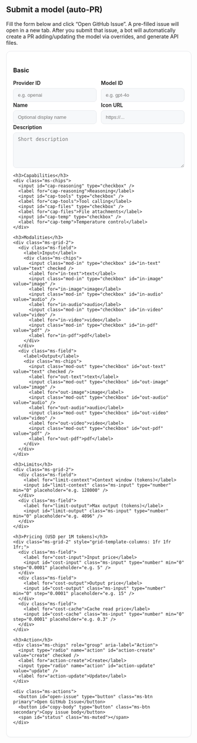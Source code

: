 ## Submit a model (auto-PR)

Fill the form below and click “Open GitHub Issue”. A pre-filled issue will open
in a new tab. After you submit that issue, a bot will automatically create a PR
adding/updating the model via overrides, and generate API files.

<style>
  .ms-card {background: var(--md-default-bg-color, #fff); border: 1px solid var(--md-default-fg-color--lightest, #e5e7eb); border-radius: 12px; box-shadow: 0 1px 2px rgba(0,0,0,.04); padding: 18px;}
  .ms-grid-2 {display:grid; grid-template-columns: 1fr; gap:12px;}
  @media (min-width: 720px){ .ms-grid-2 {grid-template-columns: 1fr 1fr;} }
  .ms-field label {display:block; font-weight:600; margin-bottom:6px;}
  .ms-input, .ms-textarea {width:100%; padding:10px 12px; border:1px solid var(--md-default-fg-color--lightest, #e5e7eb); background: var(--md-code-bg-color, #f6f8fa); border-radius:8px;}
  .ms-textarea {min-height: 96px;}
  .ms-chips {display:flex; flex-wrap: wrap; gap:8px;}
  .ms-chips input {position:absolute; opacity:0; pointer-events:none;}
  .ms-chips label {padding:6px 12px; border-radius:999px; border:1px solid var(--md-default-fg-color--lightest,#e5e7eb); cursor:pointer; user-select:none;}
  .ms-chips input:checked + label {background: var(--md-primary-fg-color,#4051b5); color: var(--md-primary-bg-color,#fff); border-color: var(--md-primary-fg-color,#4051b5);} 
  .ms-actions {margin-top:16px; display:flex; gap:12px; flex-wrap:wrap; align-items:center;}
  .ms-btn {appearance:none; border:1px solid transparent; border-radius:10px; padding:10px 14px; font-weight:600; cursor:pointer;}
  .ms-btn.primary {background: var(--md-primary-fg-color,#4051b5); color: var(--md-primary-bg-color,#fff);} 
  .ms-btn.secondary {background: var(--md-code-bg-color,#f6f8fa);} 
  .ms-muted {opacity:.85;}
</style>

<div id="model-submit" data-repo="basellm/llm-metadata">
  <form onsubmit="return false" style="max-width: 880px" class="ms-card">
    <h3>Basic</h3>
    <div class="ms-grid-2">
      <div class="ms-field">
        <label for="providerId">Provider ID</label>
        <input id="providerId" class="ms-input" type="text" required placeholder="e.g. openai" />
      </div>
      <div class="ms-field">
        <label for="modelId">Model ID</label>
        <input id="modelId" class="ms-input" type="text" required placeholder="e.g. gpt-4o" />
      </div>
    </div>
    <div class="ms-grid-2">
      <div class="ms-field">
        <label for="name">Name</label>
        <input id="name" class="ms-input" type="text" placeholder="Optional display name" />
      </div>
      <div class="ms-field">
        <label for="icon">Icon URL</label>
        <input id="icon" class="ms-input" type="url" placeholder="https://..." />
      </div>
    </div>
    <div class="ms-field">
      <label for="description">Description</label>
      <textarea id="description" class="ms-textarea" placeholder="Short description"></textarea>
    </div>

    <h3>Capabilities</h3>
    <div class="ms-chips">
      <input id="cap-reasoning" type="checkbox" />
      <label for="cap-reasoning">Reasoning</label>
      <input id="cap-tools" type="checkbox" />
      <label for="cap-tools">Tool calling</label>
      <input id="cap-files" type="checkbox" />
      <label for="cap-files">File attachments</label>
      <input id="cap-temp" type="checkbox" />
      <label for="cap-temp">Temperature control</label>
    </div>

    <h3>Modalities</h3>
    <div class="ms-grid-2">
      <div class="ms-field">
        <label>Input</label>
        <div class="ms-chips">
          <input class="mod-in" type="checkbox" id="in-text" value="text" checked />
          <label for="in-text">text</label>
          <input class="mod-in" type="checkbox" id="in-image" value="image" />
          <label for="in-image">image</label>
          <input class="mod-in" type="checkbox" id="in-audio" value="audio" />
          <label for="in-audio">audio</label>
          <input class="mod-in" type="checkbox" id="in-video" value="video" />
          <label for="in-video">video</label>
          <input class="mod-in" type="checkbox" id="in-pdf" value="pdf" />
          <label for="in-pdf">pdf</label>
        </div>
      </div>
      <div class="ms-field">
        <label>Output</label>
        <div class="ms-chips">
          <input class="mod-out" type="checkbox" id="out-text" value="text" checked />
          <label for="out-text">text</label>
          <input class="mod-out" type="checkbox" id="out-image" value="image" />
          <label for="out-image">image</label>
          <input class="mod-out" type="checkbox" id="out-audio" value="audio" />
          <label for="out-audio">audio</label>
          <input class="mod-out" type="checkbox" id="out-video" value="video" />
          <label for="out-video">video</label>
          <input class="mod-out" type="checkbox" id="out-pdf" value="pdf" />
          <label for="out-pdf">pdf</label>
        </div>
      </div>
    </div>

    <h3>Limits</h3>
    <div class="ms-grid-2">
      <div class="ms-field">
        <label for="limit-context">Context window (tokens)</label>
        <input id="limit-context" class="ms-input" type="number" min="0" placeholder="e.g. 128000" />
      </div>
      <div class="ms-field">
        <label for="limit-output">Max output (tokens)</label>
        <input id="limit-output" class="ms-input" type="number" min="0" placeholder="e.g. 4096" />
      </div>
    </div>

    <h3>Pricing (USD per 1M tokens)</h3>
    <div class="ms-grid-2" style="grid-template-columns: 1fr 1fr 1fr;">
      <div class="ms-field">
        <label for="cost-input">Input price</label>
        <input id="cost-input" class="ms-input" type="number" min="0" step="0.0001" placeholder="e.g. 5" />
      </div>
      <div class="ms-field">
        <label for="cost-output">Output price</label>
        <input id="cost-output" class="ms-input" type="number" min="0" step="0.0001" placeholder="e.g. 15" />
      </div>
      <div class="ms-field">
        <label for="cost-cache">Cache read price</label>
        <input id="cost-cache" class="ms-input" type="number" min="0" step="0.0001" placeholder="e.g. 0.3" />
      </div>
    </div>

    <h3>Action</h3>
    <div class="ms-chips" role="group" aria-label="Action">
      <input type="radio" name="action" id="action-create" value="create" checked />
      <label for="action-create">Create</label>
      <input type="radio" name="action" id="action-update" value="update" />
      <label for="action-update">Update</label>
    </div>

    <div class="ms-actions">
      <button id="open-issue" type="button" class="ms-btn primary">Open GitHub Issue</button>
      <button id="copy-body" type="button" class="ms-btn secondary">Copy issue body</button>
      <span id="status" class="ms-muted"></span>
    </div>

  </form>
</div>

<script>
  (function () {
    const root = document.getElementById('model-submit');
    const repo = root.getAttribute('data-repo') || 'basellm/llm-metadata';

    function value(id) { return (document.getElementById(id)?.value || '').trim(); }
    function num(id) { const v = value(id); return v ? Number(v) : undefined; }
    function checked(id) { return !!document.getElementById(id)?.checked; }
    function gather(className) {
      return Array.from(document.querySelectorAll('.' + className))
        .filter(x => x.checked)
        .map(x => x.value);
    }

    function buildPayload() {
      const providerId = value('providerId');
      const modelId = value('modelId');
      const payload = {
        schema: 'model-submission',
        action: (document.querySelector('input[name="action"]:checked')?.value || 'create'),
        providerId, modelId,
        name: value('name') || undefined,
        description: value('description') || undefined,
        tags: (value('description') ? undefined : undefined),
        reasoning: checked('cap-reasoning') || undefined,
        tool_call: checked('cap-tools') || undefined,
        attachment: checked('cap-files') || undefined,
        temperature: checked('cap-temp') || undefined,
        icon: value('icon') || undefined,
        modalities: {
          input: gather('mod-in'),
          output: gather('mod-out'),
        },
        limit: {
          context: num('limit-context'),
          output: num('limit-output'),
        },
        cost: {
          input: num('cost-input'),
          output: num('cost-output'),
          cache_read: num('cost-cache'),
        },
      };
      // prune undefined
      const prune = (obj) => {
        if (!obj || typeof obj !== 'object') return obj;
        const out = Array.isArray(obj) ? [] : {};
        for (const [k, v] of Object.entries(obj)) {
          if (v === undefined || v === null || (Array.isArray(v) && v.length === 0)) continue;
          if (typeof v === 'object') {
            const pv = prune(v);
            if (pv === undefined || (typeof pv === 'object' && !Array.isArray(pv) && Object.keys(pv).length === 0)) continue;
            out[k] = pv;
          } else {
            out[k] = v;
          }
        }
        return out;
      };
      return prune(payload);
    }

    function buildIssue() {
      const p = buildPayload();
      const title = `[Model Submission] ${p.action === 'update' ? 'Update' : 'Create'}: ${p.providerId}/${p.modelId}`;
      const marker = 'MODEL_SUBMISSION';
      const body = [
        `This issue was generated from the website form. A bot will turn it into a PR.`,
        ``,
        `<details><summary>Payload</summary>`,
        '',
        '```json',
        JSON.stringify(p, null, 2),
        '```',
        '',
        `</details>`,
      ].join('\n');
      return { title, body };
    }

    function openIssue() {
      const { title, body } = buildIssue();
      const url = new URL(`https://github.com/${repo}/issues/new`);
      const params = new URLSearchParams({ title, body, labels: 'model-submission' });
      url.search = params.toString();
      const full = url.toString();
      if (full.length > 7500) {
        navigator.clipboard?.writeText(body);
        document.getElementById('status').textContent = 'Body copied to clipboard. Please paste it after the page opens.';
        const u = new URL(`https://github.com/${repo}/issues/new`);
        u.search = new URLSearchParams({ title, labels: 'model-submission' }).toString();
        window.open(u.toString(), '_blank');
      } else {
        window.open(full, '_blank');
      }
    }

    document.getElementById('open-issue').addEventListener('click', openIssue);
    document.getElementById('copy-body').addEventListener('click', function(){
      const { body } = buildIssue();
      navigator.clipboard?.writeText(body);
      document.getElementById('status').textContent = 'Copied to clipboard';
    });
  })();
</script>
